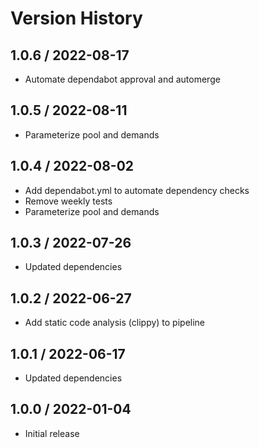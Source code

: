 # Version History

## 1.0.6 / 2022-08-17

- Automate dependabot approval and automerge

## 1.0.5 / 2022-08-11

- Parameterize pool and demands

## 1.0.4 / 2022-08-02

- Add dependabot.yml to automate dependency checks
- Remove weekly tests
- Parameterize pool and demands

## 1.0.3 / 2022-07-26

- Updated dependencies

## 1.0.2 / 2022-06-27

- Add static code analysis (clippy) to pipeline

## 1.0.1 / 2022-06-17

- Updated dependencies

## 1.0.0 / 2022-01-04

- Initial release
